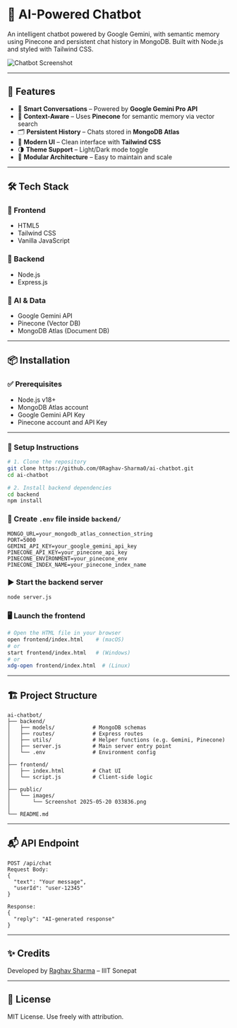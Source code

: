 # 🤖 AI-Powered Chatbot

An intelligent chatbot powered by Google Gemini, with semantic memory using Pinecone and persistent chat history in MongoDB. Built with Node.js and styled with Tailwind CSS.

![Chatbot Screenshot](./public/images/Screenshot%202025-05-20%20033836.png)

---

## 🚀 Features

- 💬 **Smart Conversations** – Powered by **Google Gemini Pro API**
- 🧠 **Context-Aware** – Uses **Pinecone** for semantic memory via vector search
- 🗂 **Persistent History** – Chats stored in **MongoDB Atlas**
- 🎨 **Modern UI** – Clean interface with **Tailwind CSS**
- 🌗 **Theme Support** – Light/Dark mode toggle
- 🧱 **Modular Architecture** – Easy to maintain and scale

---

## 🛠 Tech Stack

### 🔹 Frontend
- HTML5
- Tailwind CSS
- Vanilla JavaScript

### 🔸 Backend
- Node.js
- Express.js

### 🧠 AI & Data
- Google Gemini API
- Pinecone (Vector DB)
- MongoDB Atlas (Document DB)

---

## 📦 Installation

### ✅ Prerequisites

- Node.js v18+
- MongoDB Atlas account
- Google Gemini API Key
- Pinecone account and API Key

---

### 🔧 Setup Instructions

```bash
# 1. Clone the repository
git clone https://github.com/0Raghav-Sharma0/ai-chatbot.git
cd ai-chatbot

# 2. Install backend dependencies
cd backend
npm install
```

### 📁 Create `.env` file inside `backend/`

```env
MONGO_URL=your_mongodb_atlas_connection_string
PORT=5000
GEMINI_API_KEY=your_google_gemini_api_key
PINECONE_API_KEY=your_pinecone_api_key
PINECONE_ENVIRONMENT=your_pinecone_env
PINECONE_INDEX_NAME=your_pinecone_index_name
```

### ▶️ Start the backend server

```bash
node server.js
```

### 🖥 Launch the frontend

```bash
# Open the HTML file in your browser
open frontend/index.html    # (macOS)
# or
start frontend/index.html   # (Windows)
# or
xdg-open frontend/index.html  # (Linux)
```

---

## 🏗 Project Structure

```
ai-chatbot/
├── backend/
│   ├── models/            # MongoDB schemas
│   ├── routes/            # Express routes
│   ├── utils/             # Helper functions (e.g. Gemini, Pinecone)
│   ├── server.js          # Main server entry point
│   └── .env               # Environment config
│
├── frontend/
│   ├── index.html         # Chat UI
│   └── script.js          # Client-side logic
│
├── public/
│   └── images/
│       └── Screenshot 2025-05-20 033836.png
│
└── README.md
```

---

## 📬 API Endpoint

```
POST /api/chat
Request Body:
{
  "text": "Your message",
  "userId": "user-12345"
}

Response:
{
  "reply": "AI-generated response"
}
```

---

## ✨ Credits

Developed by [Raghav Sharma](https://github.com/0Raghav-Sharma0) – IIIT Sonepat

---

## 📄 License

MIT License. Use freely with attribution.
